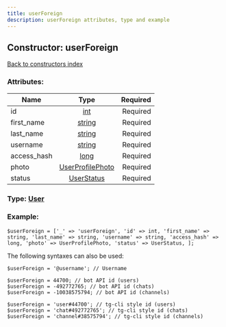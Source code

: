 ```yaml
---
title: userForeign
description: userForeign attributes, type and example
---
```

## Constructor: userForeign  
[Back to constructors index](index.md)



### Attributes:

| Name     |    Type       | Required |
|----------|:-------------:|---------:|
|id|[int](../types/int.md) | Required|
|first\_name|[string](../types/string.md) | Required|
|last\_name|[string](../types/string.md) | Required|
|username|[string](../types/string.md) | Required|
|access\_hash|[long](../types/long.md) | Required|
|photo|[UserProfilePhoto](../types/UserProfilePhoto.md) | Required|
|status|[UserStatus](../types/UserStatus.md) | Required|



### Type: [User](../types/User.md)


### Example:

```
$userForeign = ['_' => 'userForeign', 'id' => int, 'first_name' => string, 'last_name' => string, 'username' => string, 'access_hash' => long, 'photo' => UserProfilePhoto, 'status' => UserStatus, ];
```  

The following syntaxes can also be used:

```
$userForeign = '@username'; // Username

$userForeign = 44700; // bot API id (users)
$userForeign = -492772765; // bot API id (chats)
$userForeign = -10038575794; // bot API id (channels)

$userForeign = 'user#44700'; // tg-cli style id (users)
$userForeign = 'chat#492772765'; // tg-cli style id (chats)
$userForeign = 'channel#38575794'; // tg-cli style id (channels)
```
